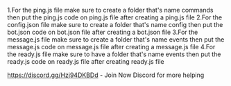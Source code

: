 1.For the ping.js file make sure to create a folder that's name commands then put the ping.js code on ping.js file after creating a ping.js file
2.For the config.json file make sure to create a folder that's name config then put the bot.json code on bot.json file after creating a bot.json file
3.For the message.js file make sure to create a folder that's name events then put the message.js code on message.js file after creating a message.js file
4.For the ready.js file make sure to have a folder that's name events then put the ready.js code on ready.js file after creating ready.js file


https://discord.gg/Hzj94DKBDd - Join Now Discord for more helping
